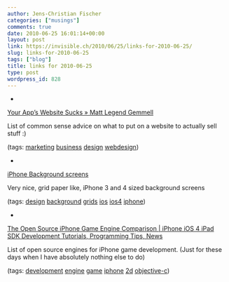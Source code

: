 ```yaml
---
author: Jens-Christian Fischer
categories: ["musings"]
comments: true
date: 2010-06-25 16:01:14+00:00
layout: post
link: https://invisible.ch/2010/06/25/links-for-2010-06-25/
slug: links-for-2010-06-25
tags: ["blog"]
title: links for 2010-06-25
type: post
wordpress_id: 828
---
```


  * 
                

[Your App’s Website Sucks » Matt Legend Gemmell](https://mattgemmell.com/2010/06/20/your-apps-website-sucks)


                

List of common sense advice on what to put on a website to actually sell stuff :)


                

(tags: [marketing](https://delicious.com/jaycee/marketing) [business](https://delicious.com/jaycee/business) [design](https://delicious.com/jaycee/design) [webdesign](https://delicious.com/jaycee/webdesign))


            
  * 
                

[iPhone Background screens](https://www.effektivedesign.co.uk/#476578/Grid-App-for-iPhone-iPad)


                

Very nice, grid paper like, iPhone 3 and 4 sized background screens


                

(tags: [design](https://delicious.com/jaycee/design) [background](https://delicious.com/jaycee/background) [grids](https://delicious.com/jaycee/grids) [ios](https://delicious.com/jaycee/ios) [ios4](https://delicious.com/jaycee/ios4) [iphone](https://delicious.com/jaycee/iphone))


            
  * 
                

[The Open Source iPhone Game Engine Comparison | iPhone iOS 4 iPad SDK Development Tutorials, Programming Tips, News](https://maniacdev.com/2009/08/the-open-source-iphone-game-engine-comparison/)


                

List of open source engines for iPhone game development. (Just for these days when I have absolutely nothing else to do)


                

(tags: [development](https://delicious.com/jaycee/development) [engine](https://delicious.com/jaycee/engine) [game](https://delicious.com/jaycee/game) [iphone](https://delicious.com/jaycee/iphone) [2d](https://delicious.com/jaycee/2d) [objective-c](https://delicious.com/jaycee/objective-c))


            
